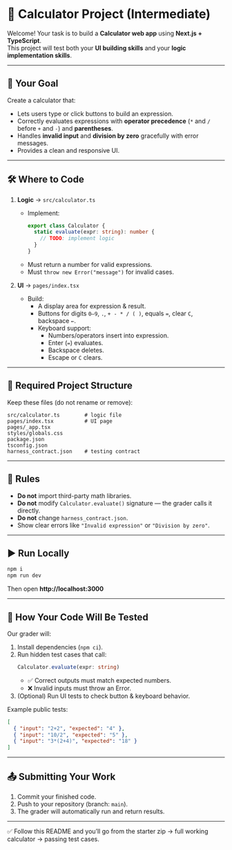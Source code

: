 # 📘 Calculator Project (Intermediate)

Welcome! Your task is to build a **Calculator web app** using **Next.js + TypeScript**.  
This project will test both your **UI building skills** and your **logic implementation skills**.

---

## 🎯 Your Goal
Create a calculator that:
- Lets users type or click buttons to build an expression.  
- Correctly evaluates expressions with **operator precedence** (`*` and `/` before `+` and `-`) and **parentheses**.  
- Handles **invalid input** and **division by zero** gracefully with error messages.  
- Provides a clean and responsive UI.  

---

## 🛠️ Where to Code
1. **Logic** → `src/calculator.ts`  
   - Implement:
     ```ts
     export class Calculator {
       static evaluate(expr: string): number {
         // TODO: implement logic
       }
     }
     ```
   - Must return a number for valid expressions.  
   - Must `throw new Error("message")` for invalid cases.  

2. **UI** → `pages/index.tsx`  
   - Build:
     - A display area for expression & result.  
     - Buttons for digits `0–9`, `.`, `+ - * / ( )`, equals `=`, clear `C`, backspace `←`.  
     - Keyboard support:  
       - Numbers/operators insert into expression.  
       - Enter (`=`) evaluates.  
       - Backspace deletes.  
       - Escape or `C` clears.  

---

## 📂 Required Project Structure
Keep these files (do not rename or remove):
```
src/calculator.ts        # logic file
pages/index.tsx          # UI page
pages/_app.tsx
styles/globals.css
package.json
tsconfig.json
harness_contract.json    # testing contract
```

---

## 🚦 Rules
- **Do not** import third-party math libraries.  
- **Do not** modify `Calculator.evaluate()` signature — the grader calls it directly.  
- **Do not** change `harness_contract.json`.  
- Show clear errors like `"Invalid expression"` or `"Division by zero"`.  

---

## ▶️ Run Locally
```bash
npm i
npm run dev
```
Then open **http://localhost:3000**

---

## 🧪 How Your Code Will Be Tested
Our grader will:
1. Install dependencies (`npm ci`).  
2. Run hidden test cases that call:  
   ```ts
   Calculator.evaluate(expr: string)
   ```  
   - ✅ Correct outputs must match expected numbers.  
   - ❌ Invalid inputs must throw an Error.  
3. (Optional) Run UI tests to check button & keyboard behavior.  

Example public tests:
```json
[
  { "input": "2+2", "expected": "4" },
  { "input": "10/2", "expected": "5" },
  { "input": "3*(2+4)", "expected": "18" }
]
```

---

## 📤 Submitting Your Work
1. Commit your finished code.  
2. Push to your repository (branch: `main`).  
3. The grader will automatically run and return results.  

---

✅ Follow this README and you’ll go from the starter zip → full working calculator → passing test cases.
